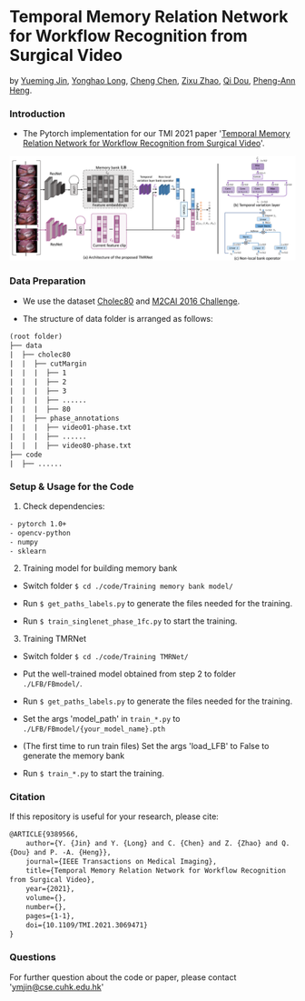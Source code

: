 # Temporal Memory Relation Network for Workflow Recognition from Surgical Video
by [Yueming Jin](https://yuemingjin.github.io/), [Yonghao Long](https://scholar.google.com/citations?user=HIjQdFQAAAAJ&hl=zh-CN), [Cheng Chen](https://scholar.google.com.hk/citations?user=bRe3FlcAAAAJ&hl=en), [Zixu Zhao](https://scholar.google.com.hk/citations?user=GSQY0CEAAAAJ&hl=zh-CN), [Qi Dou](http://www.cse.cuhk.edu.hk/~qdou/), [Pheng-Ann Heng](http://www.cse.cuhk.edu.hk/~pheng/). 

### Introduction
* The Pytorch implementation for our TMI 2021 paper '[Temporal Memory Relation Network for Workflow Recognition from Surgical Video](https://arxiv.org/abs/2103.16327)'. 

<p align="center">
  <img src="figure/overview_archi2.png"  width="800"/>
</p>

<!-- * The Code contains two parts: motion learning (flow prediction and flow compensation) and semi-supervised segmentation. -->

### Data Preparation
* We use the dataset [Cholec80](http://camma.u-strasbg.fr/datasets) and [M2CAI 2016 Challenge](http://camma.u-strasbg.fr/datasets).

* The structure of data folder is arranged as follows:
```
(root folder)
├── data
|  ├── cholec80
|  |  ├── cutMargin
|  |  |  ├── 1
|  |  |  ├── 2
|  |  |  ├── 3
|  |  |  ├── ......
|  |  |  ├── 80
|  |  ├── phase_annotations
|  |  |  ├── video01-phase.txt
|  |  |  ├── ......
|  |  |  ├── video80-phase.txt
├── code
|  ├── ......
```

### Setup & Usage for the Code

1. Check dependencies:
```
- pytorch 1.0+
- opencv-python
- numpy
- sklearn
```

2. Training model for building memory bank

* Switch folder ``$ cd ./code/Training memory bank model/``

* Run ``$ get_paths_labels.py`` to generate the files needed for the training.

* Run ``$ train_singlenet_phase_1fc.py`` to start the training.

3. Training TMRNet

* Switch folder ``$ cd ./code/Training TMRNet/``

* Put the well-trained model obtained from step 2 to folder ``./LFB/FBmodel/``.

* Run ``$ get_paths_labels.py`` to generate the files needed for the training.

* Set the args 'model_path' in ``train_*.py`` to ``./LFB/FBmodel/{your_model_name}.pth``

* (The first time to run train files) Set the args 'load_LFB' to False to generate the memory bank

* Run ``$ train_*.py`` to start the training.


### Citation
If this repository is useful for your research, please cite:
```
@ARTICLE{9389566,
    author={Y. {Jin} and Y. {Long} and C. {Chen} and Z. {Zhao} and Q. {Dou} and P. -A. {Heng}},
    journal={IEEE Transactions on Medical Imaging}, 
    title={Temporal Memory Relation Network for Workflow Recognition from Surgical Video}, 
    year={2021},
    volume={},
    number={},
    pages={1-1},
    doi={10.1109/TMI.2021.3069471}
}
```

### Questions

For further question about the code or paper, please contact 'ymjin@cse.cuhk.edu.hk'
